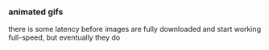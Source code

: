 ### animated gifs

there is some latency before images are fully downloaded and start working full-speed, but eventually they do
